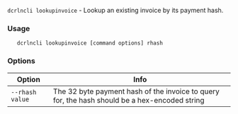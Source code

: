 `dcrlncli lookupinvoice` - Lookup an existing invoice by its payment hash.

### Usage
```
   dcrlncli lookupinvoice [command options] rhash
```

### Options
|Option|Info|
|--|--|
|`--rhash value`|  The 32 byte payment hash of the invoice to query for, the hash should be a hex-encoded string|
